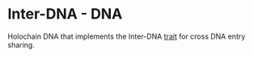 # Inter-DNA - DNA
Holochain DNA that implements the Inter-DNA [trait](https://github.com/juntofoundation/Holochain-Trait-Definitions#inter-dna) for cross DNA entry sharing.
